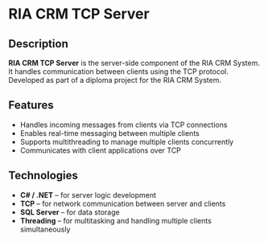 # RIA CRM TCP Server

## Description
**RIA CRM TCP Server** is the server-side component of the RIA CRM System. It handles communication between clients using the TCP protocol.  
Developed as part of a diploma project for the RIA CRM System.

## Features
- Handles incoming messages from clients via TCP connections
- Enables real-time messaging between multiple clients
- Supports multithreading to manage multiple clients concurrently
- Communicates with client applications over TCP

## Technologies
- **C# / .NET** – for server logic development  
- **TCP** – for network communication between server and clients  
- **SQL Server** – for data storage  
- **Threading** – for multitasking and handling multiple clients simultaneously
